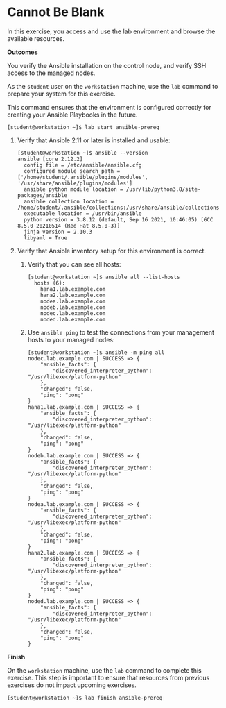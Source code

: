 # Cannot Be Blank

In this exercise, you access and use the lab environment and browse the
available resources.

**Outcomes**

You verify the Ansible installation on the control node, and verify SSH
access to the managed nodes.

As the `student` user on the `workstation` machine, use the `lab`
command to prepare your system for this exercise.

This command ensures that the environment is configured correctly for
creating your Ansible Playbooks in the future.

    [student@workstation ~]$ lab start ansible-prereq

1.  Verify that Ansible 2.11 or later is installed and usable:

        [student@workstation ~]$ ansible --version
        ansible [core 2.12.2]
          config file = /etc/ansible/ansible.cfg
          configured module search path = ['/home/student/.ansible/plugins/modules', '/usr/share/ansible/plugins/modules']
          ansible python module location = /usr/lib/python3.8/site-packages/ansible
          ansible collection location = /home/student/.ansible/collections:/usr/share/ansible/collections
          executable location = /usr/bin/ansible
          python version = 3.8.12 (default, Sep 16 2021, 10:46:05) [GCC 8.5.0 20210514 (Red Hat 8.5.0-3)]
          jinja version = 2.10.3
          libyaml = True

2.  Verify that Ansible inventory setup for this environment is correct.

    1.  Verify that you can see all hosts:

            [student@workstation ~]$ ansible all --list-hosts
              hosts (6):
                hana1.lab.example.com
                hana2.lab.example.com
                nodea.lab.example.com
                nodeb.lab.example.com
                nodec.lab.example.com
                noded.lab.example.com

    2.  Use `ansible ping` to test the connections from your management
        hosts to your managed nodes:

            [student@workstation ~]$ ansible -m ping all
            nodec.lab.example.com | SUCCESS => {
                "ansible_facts": {
                    "discovered_interpreter_python": "/usr/libexec/platform-python"
                },
                "changed": false,
                "ping": "pong"
            }
            hana1.lab.example.com | SUCCESS => {
                "ansible_facts": {
                    "discovered_interpreter_python": "/usr/libexec/platform-python"
                },
                "changed": false,
                "ping": "pong"
            }
            nodeb.lab.example.com | SUCCESS => {
                "ansible_facts": {
                    "discovered_interpreter_python": "/usr/libexec/platform-python"
                },
                "changed": false,
                "ping": "pong"
            }
            nodea.lab.example.com | SUCCESS => {
                "ansible_facts": {
                    "discovered_interpreter_python": "/usr/libexec/platform-python"
                },
                "changed": false,
                "ping": "pong"
            }
            hana2.lab.example.com | SUCCESS => {
                "ansible_facts": {
                    "discovered_interpreter_python": "/usr/libexec/platform-python"
                },
                "changed": false,
                "ping": "pong"
            }
            noded.lab.example.com | SUCCESS => {
                "ansible_facts": {
                    "discovered_interpreter_python": "/usr/libexec/platform-python"
                },
                "changed": false,
                "ping": "pong"
            }

**Finish**

On the `workstation` machine, use the `lab` command to complete this
exercise. This step is important to ensure that resources from previous
exercises do not impact upcoming exercises.

    [student@workstation ~]$ lab finish ansible-prereq
